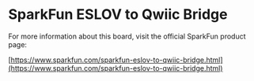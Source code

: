 # SparkFun ESLOV to Qwiic Bridge

For more information about this board, visit the official SparkFun product page:

[https://www.sparkfun.com/sparkfun-eslov-to-qwiic-bridge.html](https://www.sparkfun.com/sparkfun-eslov-to-qwiic-bridge.html)
